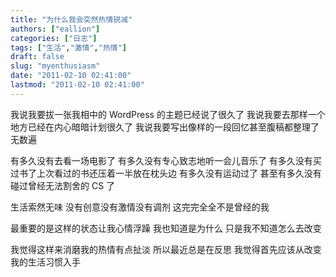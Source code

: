 ```yaml
---
title: "为什么我会突然热情锐减"
authors: ["eallion"]
categories: ["日志"]
tags: ["生活","激情","热情"]
draft: false
slug: "myenthusiasm"
date: "2011-02-10 02:41:00"
lastmod: "2011-02-10 02:41:00"
---
```


我说我要拔一张我相中的 WordPress 的主题已经说了很久了
我说我要去那样一个地方已经在内心暗暗计划很久了
我说我要写出像样的一段回忆甚至腹稿都整理了无数遍

有多久没有去看一场电影了
有多久没有专心致志地听一会儿音乐了
有多久没有买过书了上次看过的书还压着一半放在枕头边
有多久没有运动过了
甚至有多久没有碰过曾经无法割舍的 CS 了

生活索然无味
没有创意没有激情没有调剂
这完完全全不是曾经的我

最重要的是这样的状态让我心情浮躁
我也知道是为什么
只是我不知道怎么去改变

我觉得这样来消磨我的热情有点扯淡
所以最近总是在反思
我觉得首先应该从改变我的生活习惯入手
